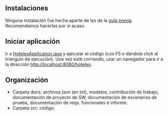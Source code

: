## Instalaciones
Ninguna instalación fue hecha aparte de las de la [guía previa](https://bloqueneon.uniandes.edu.co/d2l/le/lessons/210143/topics/1634349). Recomendamos hacerlas por si acaso.

## Iniciar aplicación
Ir a [HotelesApplication.java](https://github.com/Laurarestrepo03/HotelAlpes-MongoDB/blob/main/src/main/java/uniandes/edu/co/hoteles/HotelesApplication.java) y ejecutar el código (con F5 o dándole click al triángulo de ejecución). Una vez esté corriendo, usar un navegador para ir a la dirección <http://localhost:8080/hoteles>.

## Organización
- Carpeta docs: archivos json (en txt), modelos, contribución de trabajo, documentación de proyecto de SW, documentación de escenarios de prueba, documentación de reqs. funcionales e informe.
- Carpeta src: código.
